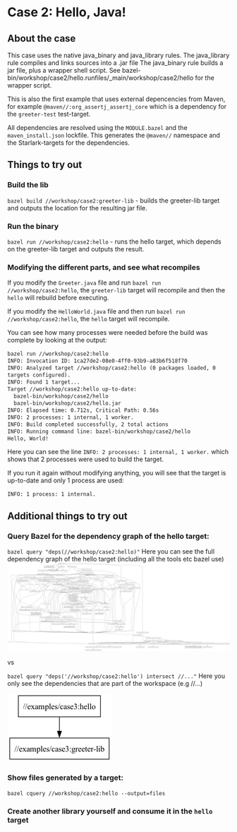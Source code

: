 # Case 2: Hello, Java!

## About the case

This case uses the native java_binary and java_library rules. 
The java_library rule compiles and links sources into a .jar file 
The java_binary rule builds a jar file, plus a wrapper shell script.
See bazel-bin/workshop/case2/hello.runfiles/_main/workshop/case2/hello for the wrapper script.

This is also the first example that uses external depencencies from Maven, for example
`@maven//:org_assertj_assertj_core` which is a dependency for the `greeter-test` test-target.

All dependencies are resolved using the `MODULE.bazel` and the `maven_install.json` lockfile.
This generates the `@maven//` namespace and the Starlark-targets for the dependencies.

## Things to try out
### Build the lib
`bazel build //workshop/case2:greeter-lib` - builds the greeter-lib target and outputs the location for the resulting jar file.

### Run the binary
`bazel run //workshop/case2:hello` - runs the hello target, which depends on the greeter-lib target and outputs the result.

### Modifying the different parts, and see what recompiles
If you modify the `Greeter.java` file and run `bazel run //workshop/case2:hello`, the `greeter-lib` target will recompile and then the `hello` will rebuild before executing.

If you modify the `HelloWorld.java` file and then run `bazel run //workshop/case2:hello`, the `hello` target will recompile.

You can see how many processes were needed before the build was complete by looking at the output:
```
bazel run //workshop/case2:hello
INFO: Invocation ID: 1ca27de2-08e0-4ff0-93b9-a83b6f518f70
INFO: Analyzed target //workshop/case2:hello (0 packages loaded, 0 targets configured).
INFO: Found 1 target...
Target //workshop/case2:hello up-to-date:
  bazel-bin/workshop/case2/hello
  bazel-bin/workshop/case2/hello.jar
INFO: Elapsed time: 0.712s, Critical Path: 0.56s
INFO: 2 processes: 1 internal, 1 worker.
INFO: Build completed successfully, 2 total actions
INFO: Running command line: bazel-bin/workshop/case2/hello
Hello, World!
```

Here you can see the line `INFO: 2 processes: 1 internal, 1 worker.` which shows that 2 processes were used to build the target.

If you run it again without modifying anything, you will see that the target is up-to-date and only 1 process are used:
```
INFO: 1 process: 1 internal.
```

## Additional things to try out

### Query Bazel for the dependency graph of the hello target:
`bazel query "deps(//workshop/case2:hello)"`
Here you can see the full dependency graph of the hello target (including all the tools etc bazel use)
![graph](case2_deps2.png)

vs

`bazel query "deps('//workshop/case2:hello') intersect //..."`
Here you only see the dependencies that are part of the workspace (e.g //...)

![graph](case2_deps3.png)

### Show files generated by a target:
`bazel cquery //workshop/case2:hello --output=files`

### Create another library yourself and consume it in the `hello` target
